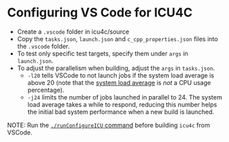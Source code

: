 <!--- © 2020 and later: Unicode, Inc. and others. ---> 
<!--- License & terms of use: http://www.unicode.org/copyright.html --->

# Configuring VS Code for ICU4C

  - Create a `.vscode` folder in icu4c/source
  - Copy the `tasks.json`, `launch.json` and `c_cpp_properties.json` files into
    the `.vscode` folder.
  - To test only specific test targets, specify them under `args` in
    `launch.json`.
  - To adjust the parallelism when building, adjust the `args` in `tasks.json`.
    - `-l20` tells VSCode to not launch jobs if the system load average is above
      20 (note that the [system load
      average](https://en.wikipedia.org/wiki/Load_(computing)) is *not* a CPU
      usage percentage).
    - `-j24` limits the number of jobs launched in parallel to 24. The system
      load average takes a while to respond, reducing this number helps the
      initial bad system performance when a new build is launched.

NOTE:
Run the
[`./runConfigureICU` command](https://unicode-org.github.io/icu/userguide/icufaq)
before building `icu4c` from VSCode.
